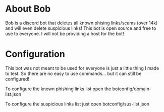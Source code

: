 
# About Bob

Bob is a discord bot that deletes all known phising links/scams (over 14k)
and will even delete suspicious links! This bot is open source and free to use to everyone.
I will not be providing a host for the bot!

# Configuration
This bot was not meant to be used for everyone is just a 
little thing I made to test. So there are no easy to use commands... 
but it can still be configured!

To configure the known phishing links list open the botconfig/domain-list.json

To configure the suspicious links list just open botconfig/sus-list.json


